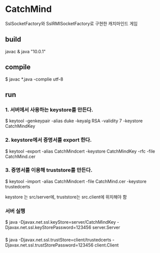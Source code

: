 # CatchMind

SslSocketFactory와 SslRMISocketFactory로 구현한 캐치마인드 게임

## build

javac & java "10.0.1"

## compile
$ javac *.java -complie utf-8

## run

### 1. 서버에서 사용하는 keystore를 만든다.

$ keytool -genkeypair -alias duke -keyalg RSA -validity 7 -keystore CatchMindKey

### 2. keystore에서 증명서를 export 한다.

$ keytool -export -alias CatchMindcert -keystore CatchMindKey -rfc -file CatchMind.cer

### 3. 증명서를 이용해 truststore를 만든다.

$ keytool -import -alias CatchMindcert -file CatchMind.cer -keystore trustedcerts


keystore 는 src/server에, truststore는 src.client에 위치해야 함


### 서버 실행
$ java -Djavax.net.ssl.keyStore=server/CatchMindKey -Djavax.net.ssl.keyStorePassword=123456 server.Server

### 
$ java -Djavax.net.ssl.trustStore=client/trustedcerts -Djavax.net.ssl.trustStorePassword=123456 client.Client

